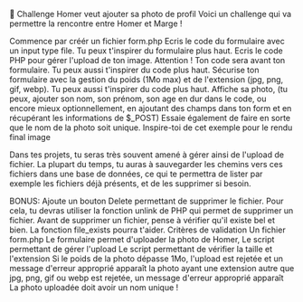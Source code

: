 💪 Challenge
Homer veut ajouter sa photo de profil
Voici un challenge qui va permettre la rencontre entre Homer et Marge !

Commence par créér un fichier form.php
Ecris le code du formulaire avec un input type file. Tu peux t'inspirer du formulaire plus haut.
Ecris le code PHP pour gérer l'upload de ton image. Attention ! Ton code sera avant ton formulaire. Tu peux aussi t'inspirer du code plus haut.
Sécurise ton formulaire avec la gestion du poids (1Mo max) et de l'extension (jpg, png, gif, webp). Tu peux aussi t'inspirer du code plus haut.
Affiche sa photo, (tu peux, ajouter son nom, son prénom, son age en dur dans le code, ou encore mieux optionnellement, en ajoutant des champs dans ton form et en récupérant les informations de $_POST)
Essaie également de faire en sorte que le nom de la photo soit unique.
Inspire-toi de cet exemple pour le rendu final
image

Dans tes projets, tu seras très souvent amené à gérer ainsi de l'upload de fichier. La plupart du temps, tu auras à sauvegarder les chemins vers ces fichiers dans une base de données, ce qui te permettra de lister par exemple les fichiers déjà présents, et de les supprimer si besoin.

BONUS: Ajoute un bouton Delete permettant de supprimer le fichier. Pour cela, tu devras utiliser la fonction unlink de PHP qui permet de supprimer un fichier. Avant de supprimer un fichier, pense à vérifier qu'il existe bel et bien. La fonction file_exists pourra t'aider.
Critères de validation
Un fichier form.php
Le formulaire permet d'uploader la photo de Homer,
Le script permettant de gérer l'upload
Le script permettant de vérifier la taille et l'extension
Si le poids de la photo dépasse 1Mo, l'upload est rejetée et un message d'erreur approprié apparaît
la photo ayant une extension autre que jpg, png, gif ou webp est rejetée, un message d'erreur approprié apparaît
La photo uploadée doit avoir un nom unique !
